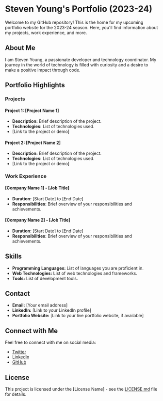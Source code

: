# Steven Young's Portfolio (2023-24)

Welcome to my GitHub repository! This is the home for my upcoming portfolio website for the 2023-24 season. Here, you'll find information about my projects, work experience, and more.

## About Me

I am Steven Young, a passionate developer and technology coordinator. My journey in the world of technology is filled with curiosity and a desire to make a positive impact through code.

## Portfolio Highlights

### Projects

#### Project 1: [Project Name 1]
- **Description:** Brief description of the project.
- **Technologies:** List of technologies used.
- [Link to the project or demo]

#### Project 2: [Project Name 2]
- **Description:** Brief description of the project.
- **Technologies:** List of technologies used.
- [Link to the project or demo]

<!-- Add more projects as needed -->

### Work Experience

#### [Company Name 1] - [Job Title]
- **Duration:** [Start Date] to [End Date]
- **Responsibilities:** Brief overview of your responsibilities and achievements.

#### [Company Name 2] - [Job Title]
- **Duration:** [Start Date] to [End Date]
- **Responsibilities:** Brief overview of your responsibilities and achievements.

<!-- Add more work experiences as needed -->

## Skills

- **Programming Languages:** List of languages you are proficient in.
- **Web Technologies:** List of web technologies and frameworks.
- **Tools:** List of development tools.

## Contact

- **Email:** [Your email address]
- **LinkedIn:** [Link to your LinkedIn profile]
- **Portfolio Website:** [Link to your live portfolio website, if available]

## Connect with Me

Feel free to connect with me on social media:

- [Twitter](https://twitter.com/your_twitter_handle)
- [LinkedIn](https://www.linkedin.com/in/your_linkedin_profile/)
- [GitHub](https://github.com/your_github_username)

## License

This project is licensed under the [License Name] - see the [LICENSE.md](LICENSE.md) file for details.

